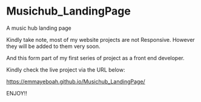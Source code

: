 # Musichub_LandingPage
A music hub landing page

Kindly take note, most of my website projects are not Responsive. However they will be added to them very soon.

And this form part of my first series of project as a front end developer.

Kindly check the live project via the URL below:

https://emmayeboah.github.io/Musichub_LandingPage/

ENJOY!!
